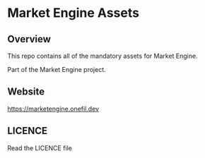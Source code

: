 # Market Engine Assets
## Overview
This repo contains all of the mandatory assets for Market Engine.  

Part of the Market Engine project.

## Website
https://marketengine.onefil.dev

## LICENCE
Read the LICENCE file
